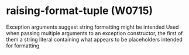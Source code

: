 # raising-format-tuple (W0715)

Exception arguments suggest string formatting might be intended Used
when passing multiple arguments to an exception constructor, the first
of them a string literal containing what appears to be placeholders
intended for formatting

